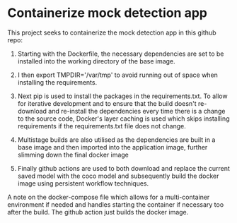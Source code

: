 # Containerize mock detection app

This project seeks to containerize the mock detection app in this github repo:

1. Starting with the Dockerfile, the necessary dependencies are set to be installed into the working directory of the base image.

2. I then export TMPDIR='/var/tmp' to avoid running out of space when installing the requirements.

3. Next pip is used to install the packages in the requirements.txt. To allow for iterative development and to ensure that the build doesn't re-download and re-install the dependencies every time there is a change to the source code, Docker's layer caching is used which skips installing requirements if the requirements.txt file does not change.

4. Multistage builds are also utilised as the dependencies are built in a base image and then imported into the application image, further slimming down the final docker image

5. Finally github actions are used to both download and replace the current saved model with the coco model and subsequently build the docker image using persistent workflow techniques.

A note on the docker-compose file which allows for a multi-container environment if needed and handles starting the container if necessary too after the build. The github action just builds the docker image.
